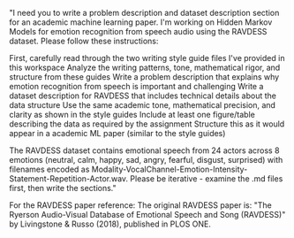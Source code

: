 "I need you to write a problem description and dataset description section for an academic machine learning paper. I'm working on Hidden Markov Models for emotion recognition from speech audio using the RAVDESS dataset.
Please follow these instructions:

First, carefully read through the two writing style guide files I've provided in this workspace
Analyze the writing patterns, tone, mathematical rigor, and structure from these guides
Write a problem description that explains why emotion recognition from speech is important and challenging
Write a dataset description for RAVDESS that includes technical details about the data structure
Use the same academic tone, mathematical precision, and clarity as shown in the style guides
Include at least one figure/table describing the data as required by the assignment
Structure this as it would appear in a academic ML paper (similar to the style guides)

The RAVDESS dataset contains emotional speech from 24 actors across 8 emotions (neutral, calm, happy, sad, angry, fearful, disgust, surprised) with filenames encoded as Modality-VocalChannel-Emotion-Intensity-Statement-Repetition-Actor.wav.
Please be iterative - examine the .md files first, then write the sections."

For the RAVDESS paper reference:
The original RAVDESS paper is:
"The Ryerson Audio-Visual Database of Emotional Speech and Song (RAVDESS)" by Livingstone & Russo (2018), published in PLOS ONE.